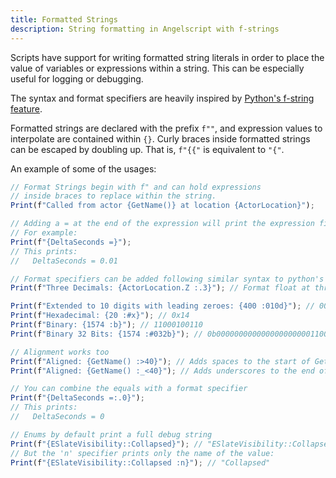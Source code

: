 ```yaml
---
title: Formatted Strings
description: String formatting in Angelscript with f-strings
---
```


Scripts have support for writing formatted string literals in order to place the value of variables or expressions within a string.
This can be especially useful for logging or debugging.

The syntax and format specifiers are heavily inspired by [Python's f-string feature](https://peps.python.org/pep-0498/).

Formatted strings are declared with the prefix `f""`, and expression values to interpolate are contained within `{}`.
Curly braces inside formatted strings can be escaped by doubling up. That is, `f"{{"` is equivalent to `"{"`.

An example of some of the usages:

```typescript
// Format Strings begin with f" and can hold expressions
// inside braces to replace within the string.
Print(f"Called from actor {GetName()} at location {ActorLocation}");

// Adding a = at the end of the expression will print the expression first
// For example:
Print(f"{DeltaSeconds =}");
// This prints:
//   DeltaSeconds = 0.01

// Format specifiers can be added following similar syntax to python's f-strings:
Print(f"Three Decimals: {ActorLocation.Z :.3}"); // Format float at three decimals of precision

Print(f"Extended to 10 digits with leading zeroes: {400 :010d}"); // 0000000400
Print(f"Hexadecimal: {20 :#x}"); // 0x14
Print(f"Binary: {1574 :b}"); // 11000100110
Print(f"Binary 32 Bits: {1574 :#032b}"); // 0b00000000000000000000011000100110

// Alignment works too
Print(f"Aligned: {GetName() :>40}"); // Adds spaces to the start of GetName() so it is 40 characters
Print(f"Aligned: {GetName() :_<40}"); // Adds underscores to the end of GetName() so it is 40 characters

// You can combine the equals with a format specifier
Print(f"{DeltaSeconds =:.0}");
// This prints:
//   DeltaSeconds = 0

// Enums by default print a full debug string
Print(f"{ESlateVisibility::Collapsed}"); // "ESlateVisibility::Collapsed (1)"
// But the 'n' specifier prints only the name of the value:
Print(f"{ESlateVisibility::Collapsed :n}"); // "Collapsed"
```
